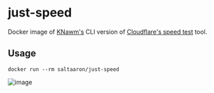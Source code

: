 # just-speed
Docker image of [KNawm's](https://github.com/KNawm) CLI version of [Cloudflare's speed test](https://speed.cloudflare.com) tool.

## Usage

`docker run --rm saltaaron/just-speed`

![image](https://user-images.githubusercontent.com/223486/135730776-175cd42a-80a8-49ee-a3c2-15a0017d8f2d.png)
